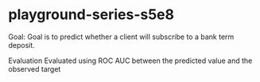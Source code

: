 # playground-series-s5e8
Goal: Goal is to predict whether a client will subscribe to a bank term deposit.

Evaluation
Evaluated using ROC AUC between the predicted value and the observed target
